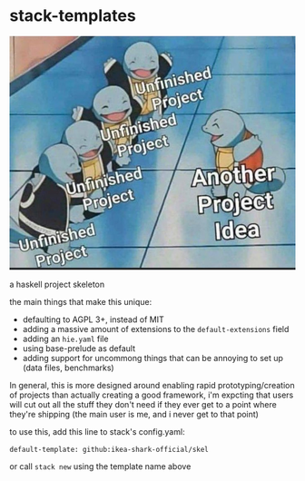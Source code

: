 # stack-templates

![](gang.jpg)

a haskell project skeleton

the main things that make this unique:
- defaulting to AGPL 3+, instead of MIT
- adding a massive amount of extensions to the `default-extensions` field
- adding an `hie.yaml` file
- using base-prelude as default
- adding support for uncommong things that can be annoying to set up (data files, benchmarks)

In general, this is more designed around enabling rapid prototyping/creation
of projects than actually creating a good framework, i'm expcting that users
will cut out all the stuff they don't need if they ever get to a point where
they're shipping (the main user is me, and i never get to that point)

to use this, add this line to stack's config.yaml:
```
default-template: github:ikea-shark-official/skel
```

or call `stack new` using the template name above
